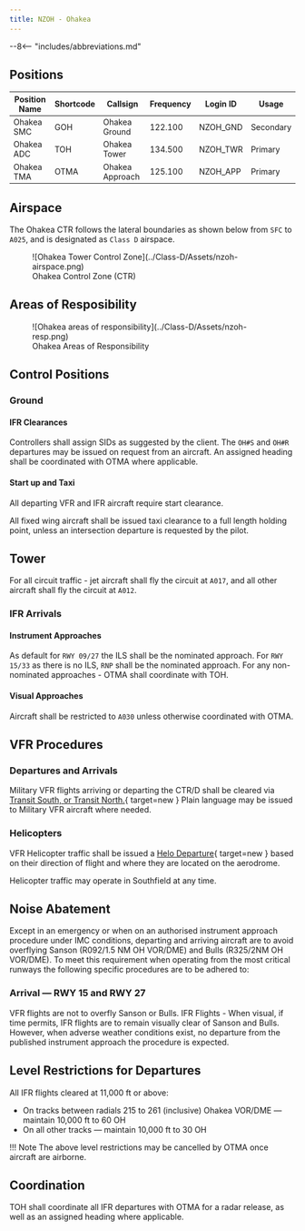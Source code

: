 ```yaml
---
title: NZOH - Ohakea
---
```

--8<-- "includes/abbreviations.md"

## Positions

| Position Name | Shortcode | Callsign        | Frequency | Login ID | Usage     |
| ------------- | --------- | --------------- | --------- | -------- | --------- |
| Ohakea SMC    | GOH       | Ohakea Ground   | 122.100   | NZOH_GND | Secondary |
| Ohakea ADC    | TOH       | Ohakea Tower    | 134.500   | NZOH_TWR | Primary   |
| Ohakea TMA    | OTMA      | Ohakea Approach | 125.100   | NZOH_APP | Primary   |

## Airspace

The Ohakea CTR follows the lateral boundaries as shown below from `SFC` to `A025`, and is designated as `Class D` airspace.

<figure markdown> 
  ![Ohakea Tower Control Zone](../Class-D/Assets/nzoh-airspace.png)
  <figcaption>Ohakea Control Zone (CTR)</figcaption>
</figure>

## Areas of Resposibility

<figure markdown> 
  ![Ohakea areas of responsibility](../Class-D/Assets/nzoh-resp.png)
  <figcaption>Ohakea Areas of Responsibility</figcaption>
</figure>

## Control Positions

### Ground

#### IFR Clearances

Controllers shall assign SIDs as suggested by the client. The `OH#S` and `OH#R` departures may be issued on request from an aircraft. An assigned heading shall be coordinated with OTMA where applicable.


#### Start up and Taxi

All departing VFR and IFR aircraft require start clearance.

All fixed wing aircraft shall be issued taxi clearance to a full length holding point, unless an intersection departure is requested by the pilot.

## Tower

For all circuit traffic - jet aircraft shall fly the circuit at `A017`, and all other aircraft shall fly the circuit at `A012`.

### IFR Arrivals

#### Instrument Approaches

As default for `RWY 09/27` the ILS shall be the nominated approach. For `RWY 15/33` as there is no ILS, `RNP` shall be the nominated approach. For any non-nominated approaches - OTMA shall coordinate with TOH. 

#### Visual Approaches

Aircraft shall be restricted to `A030` unless otherwise coordinated with OTMA.

## VFR Procedures

### Departures and Arrivals

Military VFR flights arriving or departing the CTR/D shall be cleared via [Transit South, or Transit North.](https://www.aip.net.nz/assets/AIP/Aerodrome-Charts/Ohakea-NZOH/NZOH_35.1_35.2.pdf){ target=new } Plain language may be issued to Military VFR aircraft where needed. 

### Helicopters

VFR Helicopter traffic shall be issued a [Helo Departure](https://www.aip.net.nz/assets/AIP/Aerodrome-Charts/Ohakea-NZOH/NZOH_52.3_52.4.pdf){ target=new } based on their direction of flight and where they are located on the aerodrome.

Helicopter traffic may operate in Southfield at any time.

## Noise Abatement

Except in an emergency or when on an authorised instrument approach procedure under IMC conditions, departing and arriving aircraft are to avoid
overflying Sanson (R092/1.5 NM OH VOR/DME) and Bulls (R325/2NM OH VOR/DME). To meet this requirement when operating from the most critical runways the following specific procedures are to be adhered to:

### Arrival — RWY 15 and RWY 27

VFR flights are not to overfly Sanson or Bulls. IFR Flights - When visual, if time permits, IFR flights are to remain visually clear of
Sanson and Bulls. However, when adverse weather
conditions exist, no departure from the published instrument approach
the procedure is expected.


## Level Restrictions for Departures

All IFR flights cleared at 11,000 ft or above:

- On tracks between radials 215 to 261 (inclusive) Ohakea VOR/DME — maintain 10,000 ft to 60 OH
- On all other tracks — maintain 10,000 ft to 30 OH

!!! Note
    The above level restrictions may be cancelled by OTMA once aircraft are airborne.

## Coordination

TOH shall coordinate all IFR departures with OTMA for a radar release, as well as an assigned heading where applicable.
